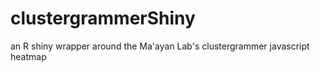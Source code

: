 # clustergrammerShiny
an R shiny wrapper around the Ma'ayan Lab's clustergrammer javascript heatmap
